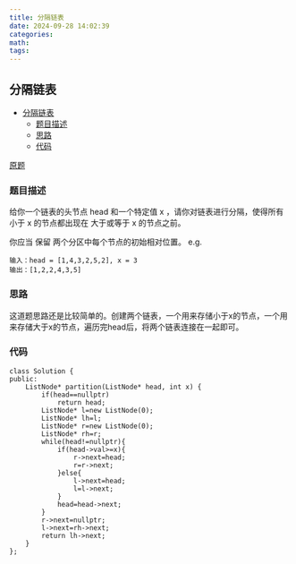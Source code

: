 ```yaml
---
title: 分隔链表
date: 2024-09-28 14:02:39
categories:
math:
tags:
---
```

## 分隔链表

<!-- TOC -->

- [分隔链表](#分隔链表)
    - [题目描述](#题目描述)
    - [思路](#思路)
    - [代码](#代码)

<!-- /TOC -->

[原题](https://leetcode.cn/problems/partition-list/description)


### 题目描述
给你一个链表的头节点 head 和一个特定值 x ，请你对链表进行分隔，使得所有 小于 x 的节点都出现在 大于或等于 x 的节点之前。

你应当 保留 两个分区中每个节点的初始相对位置。
e.g.
```
输入：head = [1,4,3,2,5,2], x = 3
输出：[1,2,2,4,3,5]
```

### 思路
这道题思路还是比较简单的。创建两个链表，一个用来存储小于x的节点，一个用来存储大于x的节点，遍历完head后，将两个链表连接在一起即可。
### 代码
```
class Solution {
public:
    ListNode* partition(ListNode* head, int x) {
        if(head==nullptr)
            return head;
        ListNode* l=new ListNode(0);
        ListNode* lh=l;
        ListNode* r=new ListNode(0);
        ListNode* rh=r;
        while(head!=nullptr){
            if(head->val>=x){
                r->next=head;
                r=r->next;
            }else{
                l->next=head;
                l=l->next;
            }
            head=head->next;
        }
        r->next=nullptr;
        l->next=rh->next;
        return lh->next;
    }
};
```